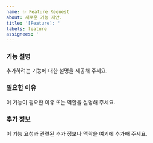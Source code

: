 ```yaml
---
name: ✨ Feature Request
about: 새로운 기능 제안.
title: '[Feature]: '
labels: feature
assignees: ''
---
```


### 기능 설명

추가하려는 기능에 대한 설명을 제공해 주세요.

### 필요한 이유

이 기능이 필요한 이유 또는 역할을 설명해 주세요.

### 추가 정보

이 기능 요청과 관련된 추가 정보나 맥락을 여기에 추가해 주세요.
